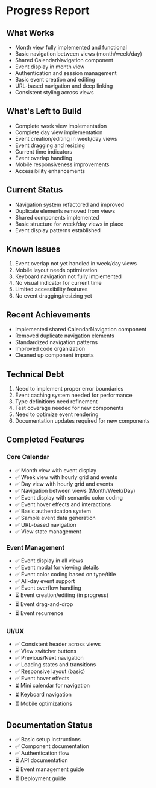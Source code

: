 # Progress Report

## What Works
- Month view fully implemented and functional
- Basic navigation between views (month/week/day)
- Shared CalendarNavigation component
- Event display in month view
- Authentication and session management
- Basic event creation and editing
- URL-based navigation and deep linking
- Consistent styling across views

## What's Left to Build
- Complete week view implementation
- Complete day view implementation
- Event creation/editing in week/day views
- Event dragging and resizing
- Current time indicators
- Event overlap handling
- Mobile responsiveness improvements
- Accessibility enhancements

## Current Status
- Navigation system refactored and improved
- Duplicate elements removed from views
- Shared components implemented
- Basic structure for week/day views in place
- Event display patterns established

## Known Issues
1. Event overlap not yet handled in week/day views
2. Mobile layout needs optimization
3. Keyboard navigation not fully implemented
4. No visual indicator for current time
5. Limited accessibility features
6. No event dragging/resizing yet

## Recent Achievements
- Implemented shared CalendarNavigation component
- Removed duplicate navigation elements
- Standardized navigation patterns
- Improved code organization
- Cleaned up component imports

## Technical Debt
1. Need to implement proper error boundaries
2. Event caching system needed for performance
3. Type definitions need refinement
4. Test coverage needed for new components
5. Need to optimize event rendering
6. Documentation updates required for new components

## Completed Features

### Core Calendar
- ✅ Month view with event display
- ✅ Week view with hourly grid and events
- ✅ Day view with hourly grid and events
- ✅ Navigation between views (Month/Week/Day)
- ✅ Event display with semantic color coding
- ✅ Event hover effects and interactions
- ✅ Basic authentication system
- ✅ Sample event data generation
- ✅ URL-based navigation
- ✅ View state management

### Event Management
- ✅ Event display in all views
- ✅ Event modal for viewing details
- ✅ Event color coding based on type/title
- ✅ All-day event support
- ✅ Event overflow handling
- ⏳ Event creation/editing (in progress)
- ⏳ Event drag-and-drop
- ⏳ Event recurrence

### UI/UX
- ✅ Consistent header across views
- ✅ View switcher buttons
- ✅ Previous/Next navigation
- ✅ Loading states and transitions
- ✅ Responsive layout (basic)
- ✅ Event hover effects
- ⏳ Mini calendar for navigation
- ⏳ Keyboard navigation
- ⏳ Mobile optimizations

## Documentation Status
- ✅ Basic setup instructions
- ✅ Component documentation
- ✅ Authentication flow
- ⏳ API documentation
- ⏳ Event management guide
- ⏳ Deployment guide 